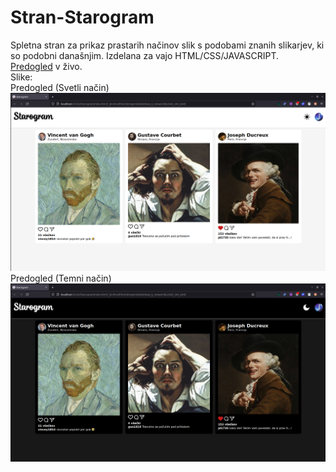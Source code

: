 # Stran-Starogram
Spletna stran za prikaz prastarih načinov slik s podobami znanih slikarjev,
ki so podobni današnjim. Izdelana za vajo HTML/CSS/JAVASCRIPT.
<br>
<a href="https://jaboticnik.github.io/Stran-Slovenske-Konjice/">Predogled</a> v živo.
<br>
Slike:
<br>
Predogled (Svetli način)
<br>
<img src="./slike-predogled/Starogram-svetlo.png" alt="Domov">
Predogled (Temni način)
<br>
<img src="./slike-predogled/Starogram-temno.png" alt="Domov">
